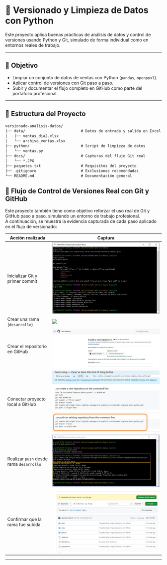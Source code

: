 # 🧼 Versionado y Limpieza de Datos con Python

Este proyecto aplica buenas prácticas de análisis de datos y control de versiones usando Python y Git, simulado de forma individual como en entornos reales de trabajo.

---

## 📌 Objetivo

- Limpiar un conjunto de datos de ventas con Python (`pandas`, `openpyxl`).
- Aplicar control de versiones con Git paso a paso.
- Subir y documentar el flujo completo en GitHub como parte del portafolio profesional.

---

## 📁 Estructura del Proyecto

```plaintext
versionado-analisis-datos/
├── data/                         # Datos de entrada y salida en Excel
│   ├── ventas_dia2.xlsx
│   └── archivo_ventas.xlsx
├── python/                       # Script de limpieza de datos
│   └── ventas.py
├── docs/                         # Capturas del flujo Git real
│   └── *.JPG
├── paquetes.txt                  # Requisitos del proyecto
├── .gitignore                    # Exclusiones recomendadas
└── README.md                     # Documentación general
```


## 🧭 Flujo de Control de Versiones Real con Git y GitHub

Este proyecto también tiene como objetivo reforzar el uso real de Git y GitHub paso a paso, simulando un entorno de trabajo profesional.  
A continuación, se muestra la evidencia capturada de cada paso aplicado en el flujo de versionado:

| Acción realizada                      | Captura |
|--------------------------------------|---------|
| Inicializar Git y primer commit      | ![](docs/Inicializar%20Git%20y%20Primer%20Commit.JPG) |
| Crear una rama (`desarrollo`)        | ![](docs/Crear%20una%20rama%20(buena%20práctica).JPG) |
| Crear el repositorio en GitHub       | ![](docs/Crear%20el%20Repositorio%20en%20GitHub.JPG) |
| Conectar proyecto local a GitHub     | ![](docs/Conectar%20tu%20proyecto%20local%20con%20GitHub.JPG) |
| Realizar `push` desde rama `desarrollo` | ![](docs/Conectar%20tu%20proyecto%20local%20con%20GitHub-1.JPG) |
| Confirmar que la rama fue subida     | ![](docs/Ramadesarrollosubida.JPG) |

---
